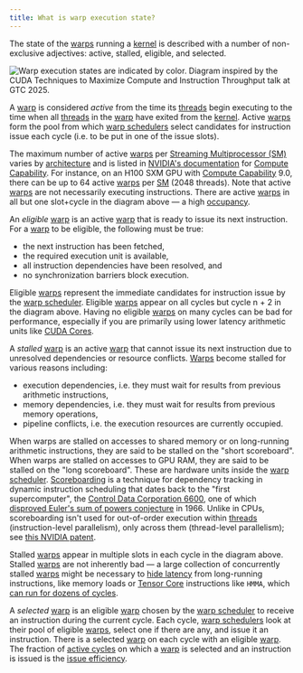 ```yaml
---
title: What is warp execution state?
---
```


The state of the [warps](/gpu-glossary/device-software/warp) running a [kernel](/gpu-glossary/device-software/kernel) is described with a number of non-exclusive adjectives: active, stalled, eligible, and selected.

![Warp execution states are indicated by color. Diagram inspired by the [*CUDA Techniques to Maximize Compute and Instruction Throughput*](https://www.nvidia.com/en-us/on-demand/session/gtc25-s72685/) talk at GTC 2025.](themed-image://cycles.svg)

A [warp](/gpu-glossary/device-software/warp) is considered *active* from the time its [threads](/gpu-glossary/device-software/thread) begin executing to the time when all [threads](/gpu-glossary/device-software/thread) in the [warp](/gpu-glossary/device-software/warp) have exited from the [kernel](/gpu-glossary/device-software/kernel). Active [warps](/gpu-glossary/device-software/warp) form the pool from which [warp schedulers](/gpu-glossary/device-hardware/warp-scheduler) select candidates for instruction issue each cycle (i.e. to be put in one of the issue slots).

The maximum number of active [warps](/gpu-glossary/device-software/warp) per [Streaming Multiprocessor (SM)](/gpu-glossary/device-hardware/streaming-multiprocessor) varies by [architecture](/gpu-glossary/device-hardware/streaming-multiprocessor-architecture) and is listed in [NVIDIA's documentation](https://docs.nvidia.com/cuda/cuda-c-programming-guide/index.html?highlight=compute%2520capability#compute-capabilities) for [Compute Capability](/gpu-glossary/device-software/compute-capability). For instance, on an H100 SXM GPU with [Compute Capability](/gpu-glossary/device-software/compute-capability) 9.0, there can be up to 64 active [warps](/gpu-glossary/device-software/warp) per [SM](/gpu-glossary/device-hardware/streaming-multiprocessor) (2048 threads). Note that active [warps](/gpu-glossary/device-software/warp) are not necessarily executing instructions. There are active [warps](/gpu-glossary/device-software/warp) in all but one slot+cycle in the diagram above — a high [occupancy](/gpu-glossary/perf/occupancy).

An *eligible* [warp](/gpu-glossary/device-software/warp) is an active [warp](/gpu-glossary/device-software/warp) that is ready to issue its next instruction. For a [warp](/gpu-glossary/device-software/warp) to be eligible, the following must be true:

- the next instruction has been fetched,
- the required execution unit is available,
- all instruction dependencies have been resolved, and
- no synchronization barriers block execution.

Eligible [warps](/gpu-glossary/device-software/warp) represent the immediate candidates for instruction issue by the [warp scheduler](/gpu-glossary/device-hardware/warp-scheduler). Eligible [warps](/gpu-glossary/device-software/warp) appear on all cycles but cycle n + 2 in the diagram above. Having no eligible [warps](/gpu-glossary/device-software/warp) on many cycles can be bad for performance, especially if you are primarily using lower latency arithmetic units like [CUDA Cores](/gpu-glossary/device-hardware/cuda-core).

A *stalled* [warp](/gpu-glossary/device-software/warp) is an active [warp](/gpu-glossary/device-software/warp) that cannot issue its next instruction due to unresolved dependencies or resource conflicts. [Warps](/gpu-glossary/device-software/warp) become stalled for various reasons including:

- execution dependencies, i.e. they must wait for results from previous arithmetic instructions,
- memory dependencies, i.e. they must wait for results from previous memory operations,
- pipeline conflicts, i.e. the execution resources are currently occupied.

When warps are stalled on accesses to shared memory or on long-running arithmetic instructions, they are said to be stalled on the "short scoreboard". When warps are stalled on accesses to GPU RAM, they are said to be stalled on the "long scoreboard". These are hardware units inside the [warp scheduler](/gpu-glossary/device-hardware/warp-scheduler). [Scoreboarding](https://www.cs.umd.edu/~meesh/411/website/projects/dynamic/scoreboard.html) is a technique for dependency tracking in dynamic instruction scheduling that dates back to the "first supercomputer", the [Control Data Corporation 6600](https://en.wikipedia.org/wiki/CDC_6600), one of which [disproved Euler's sum of powers conjecture](https://www.ams.org/journals/bull/1966-72-06/S0002-9904-1966-11654-3/S0002-9904-1966-11654-3.pdf) in 1966. Unlike in CPUs, scoreboarding isn't used for out-of-order execution within [threads](/gpu-glossary/device-software/thread) (instruction-level parallelism), only across them (thread-level parallelism); see [this NVIDIA patent](https://patents.google.com/patent/US7676657).

Stalled [warps](/gpu-glossary/device-software/warp) appear in multiple slots in each cycle in the diagram above. Stalled [warps](/gpu-glossary/device-software/warp) are not inherently bad — a large collection of concurrently stalled [warps](/gpu-glossary/device-software/warp) might be necessary to [hide latency](/gpu-glossary/perf/latency-hiding) from long-running instructions, like memory loads or [Tensor Core](/gpu-glossary/device-hardware/tensor-core) instructions like `HMMA`, which [can run for dozens of cycles](https://arxiv.org/abs/2206.02874).

A *selected* [warp](/gpu-glossary/device-software/warp) is an eligible [warp](/gpu-glossary/device-software/warp) chosen by the [warp scheduler](/gpu-glossary/device-hardware/warp-scheduler) to receive an instruction during the current cycle. Each cycle, [warp schedulers](/gpu-glossary/device-hardware/warp-scheduler) look at their pool of eligible [warps](/gpu-glossary/device-software/warp), select one if there are any, and issue it an instruction. There is a selected [warp](/gpu-glossary/device-software/warp) on each cycle with an eligible [warp](/gpu-glossary/device-software/warp). The fraction of [active cycles](/gpu-glossary/perf/active-cycles) on which a [warp](/gpu-glossary/device-software/warp) is selected and an instruction is issued is the [issue efficiency](/gpu-glossary/perf/issue-efficiency).
